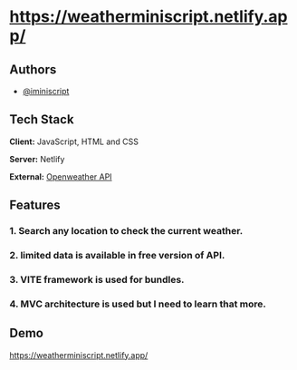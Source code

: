 
# https://weatherminiscript.netlify.app/ 



## Authors

- [@iminiscript](https://www.github.com/iminiscript)


## Tech Stack

**Client:** JavaScript, HTML and CSS

**Server:** Netlify

**External:** [Openweather API](https://openweathermap.org/api)  


## Features 

### 1. Search any location to check the current weather.
### 2. limited data is available in free version of API.
### 3. VITE framework is used for bundles.
### 4. MVC architecture is used but I need to learn that more.







## Demo

https://weatherminiscript.netlify.app/ 
